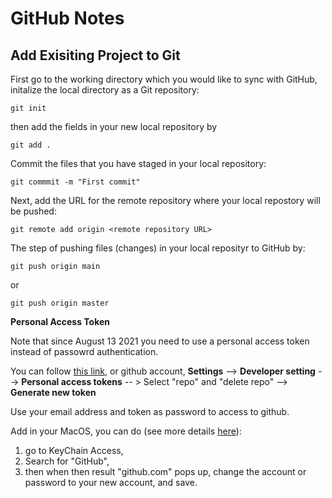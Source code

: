 # GitHub Notes



## Add Exisiting Project to Git

First go to the working directory which you would like to sync with GitHub, initalize the local directory as a Git repository:

```
git init
```

then add the fields in your new local repository by

```
git add .
```

Commit the files that you have staged in your local repository:

```
git commmit -m "First commit"
```

Next, add the URL for the remote repository where your local repostory will be pushed:

```
git remote add origin <remote repository URL>
```

The step of pushing files (changes) in your local reposityr to GitHub by:

```
git push origin main
```

or

```
git push origin master
```



**Personal  Access Token**

Note that since August 13 2021 you need to use a personal access token instead of passowrd authentication. 

You can follow [this link](https://blog.csdn.net/weixin_41010198/article/details/119698015), or github account, **Settings** --> **Developer setting** --> **Personal access tokens** -- > Select "repo" and "delete repo" --> **Generate new token**

Use your email address and token as password to access to github. 

Add in your MacOS, you can do (see more details [here](https://whatibroke.com/2021/08/14/support-for-password-authentication-was-removed-on-august-13-2021-please-use-a-personal-access-token-instead-fix-for-mac/)):

1. go to KeyChain Access,
2. Search for "GitHub",
3. then when then result "github.com" pops up, change the account or password to your new account, and save.

